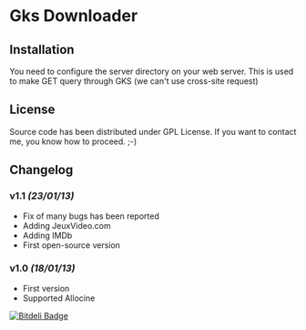 # Gks Downloader

## Installation

You need to configure the server directory on your web server. This is used to make GET query through GKS (we can't use cross-site request)

## License

Source code has been distributed under GPL License.
If you want to contact me, you know how to proceed. ;-)

## Changelog

### v1.1 _(23/01/13)_

- Fix of many bugs has been reported
- Adding JeuxVideo.com
- Adding IMDb
- First open-source version

### v1.0 _(18/01/13)_

- First version
- Supported Allocine

[![Bitdeli Badge](https://d2weczhvl823v0.cloudfront.net/j-muller/gks-downloader/trend.png)](https://bitdeli.com/free "Bitdeli Badge")

